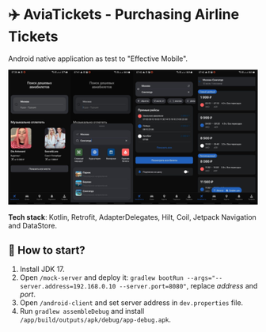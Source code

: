 # :airplane: AviaTickets - Purchasing Airline Tickets

Android native application as test to "Effective Mobile".

![screenshots](screenshot.png)

**Tech stack**: Kotlin, Retrofit, AdapterDelegates, Hilt, Coil, Jetpack Navigation and DataStore.

## :rocket: How to start?

1. Install JDK 17.
2. Open `/mock-server` and deploy it: `gradlew bootRun --args="--server.address=192.168.0.10 --server.port=8080"`, replace *address* and *port*.
3. Open `/android-client` and set server address in `dev.properties` file.
4. Run `gradlew assembleDebug` and install `/app/build/outputs/apk/debug/app-debug.apk`.